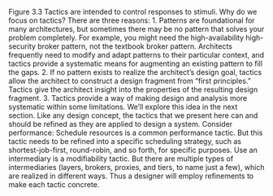 Figure 3.3 Tactics are intended to control responses to stimuli. Why do we focus on tactics? There are three reasons: 1.  Patterns are foundational for many architectures, but sometimes there may be no pattern that solves your problem completely. For example, you might need the high-availability high-security broker pattern, not the textbook broker pattern. Architects frequently need to modify and adapt patterns to their particular context, and tactics provide a systematic means for augmenting an existing pattern to fill the gaps. 2.  If no pattern exists to realize the architect’s design goal, tactics allow the architect to construct a design fragment from “first principles.” Tactics give the architect insight into the properties of the resulting design fragment. 3.  Tactics provide a way of making design and analysis more systematic within some limitations. We’ll explore this idea in the next section. Like any design concept, the tactics that we present here can and should be refined as they are applied to design a system. Consider performance: Schedule resources is a common performance tactic. But this tactic needs to be refined into a specific scheduling strategy, such as shortest-job-first, round-robin, and so forth, for specific purposes. Use an intermediary is a modifiability tactic. But there are multiple types of intermediaries (layers, brokers, proxies, and tiers, to name just a few), which are realized in different ways. Thus a designer will employ refinements to make each tactic concrete.